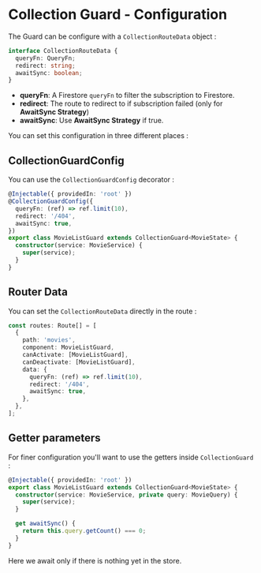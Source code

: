 # Collection Guard - Configuration

The Guard can be configure with a `CollectionRouteData` object :

```typescript
interface CollectionRouteData {
  queryFn: QueryFn;
  redirect: string;
  awaitSync: boolean;
}
```

- **queryFn**: A Firestore `queryFn` to filter the subscription to Firestore.
- **redirect**: The route to redirect to if subscription failed (only for **AwaitSync Strategy**)
- **awaitSync**: Use **AwaitSync Strategy** if true.

You can set this configuration in three different places :

## CollectionGuardConfig

You can use the `CollectionGuardConfig` decorator :

```typescript
@Injectable({ providedIn: 'root' })
@CollectionGuardConfig({
  queryFn: (ref) => ref.limit(10),
  redirect: '/404',
  awaitSync: true,
})
export class MovieListGuard extends CollectionGuard<MovieState> {
  constructor(service: MovieService) {
    super(service);
  }
}
```

## Router Data

You can set the `CollectionRouteData` directly in the route :

```typescript
const routes: Route[] = [
  {
    path: 'movies',
    component: MovieListGuard,
    canActivate: [MovieListGuard],
    canDeactivate: [MovieListGuard],
    data: {
      queryFn: (ref) => ref.limit(10),
      redirect: '/404',
      awaitSync: true,
    },
  },
];
```

## Getter parameters

For finer configuration you'll want to use the getters inside `CollectionGuard` :

```typescript
@Injectable({ providedIn: 'root' })
export class MovieListGuard extends CollectionGuard<MovieState> {
  constructor(service: MovieService, private query: MovieQuery) {
    super(service);
  }

  get awaitSync() {
    return this.query.getCount() === 0;
  }
}
```

Here we await only if there is nothing yet in the store.
